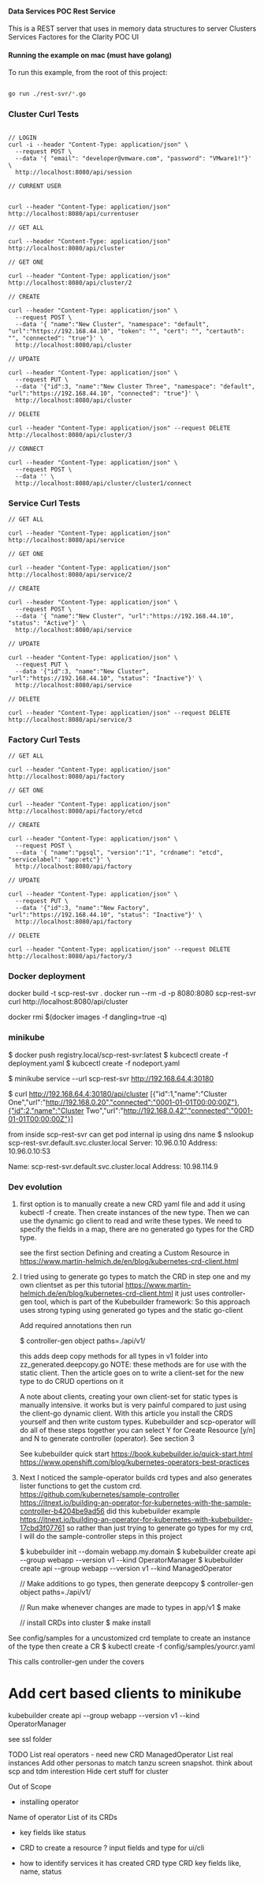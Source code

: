 #### Data Services POC Rest Service

This is a REST server that uses in memory data structures to server
Clusters
Services
Factores
for the Clarity POC UI




#### Running the example on mac (must have golang)

To run this example, from the root of this project:

```sh

go run ./rest-svr/*.go
```
### Cluster Curl Tests

```

// LOGIN 
curl -i --header "Content-Type: application/json" \
  --request POST \
  --data '{ "email": "developer@vmware.com", "password": "VMware1!"}' \
  http://localhost:8080/api/session

// CURRENT USER


curl --header "Content-Type: application/json" http://localhost:8080/api/currentuser

// GET ALL

curl --header "Content-Type: application/json" http://localhost:8080/api/cluster

// GET ONE

curl --header "Content-Type: application/json" http://localhost:8080/api/cluster/2

// CREATE

curl --header "Content-Type: application/json" \
  --request POST \
  --data '{ "name":"New Cluster", "namespace": "default", "url":"https://192.168.44.10", "token": "", "cert": "", "certauth": "", "connected": "true"}' \
  http://localhost:8080/api/cluster

// UPDATE

curl --header "Content-Type: application/json" \
  --request PUT \
  --data '{"id":3, "name":"New Cluster Three", "namespace": "default", "url":"https://192.168.44.10", "connected": "true"}' \
  http://localhost:8080/api/cluster

// DELETE

curl --header "Content-Type: application/json" --request DELETE   http://localhost:8080/api/cluster/3

// CONNECT

curl --header "Content-Type: application/json" \
  --request POST \
  --data '' \
  http://localhost:8080/api/cluster/cluster1/connect

```

### Service Curl Tests

```
// GET ALL

curl --header "Content-Type: application/json" http://localhost:8080/api/service

// GET ONE

curl --header "Content-Type: application/json" http://localhost:8080/api/service/2

// CREATE

curl --header "Content-Type: application/json" \
  --request POST \
  --data '{ "name":"New Cluster", "url":"https://192.168.44.10",  "status": "Active"}' \
  http://localhost:8080/api/service

// UPDATE

curl --header "Content-Type: application/json" \
  --request PUT \
  --data '{"id":3, "name":"New Cluster", "url":"https://192.168.44.10", "status": "Inactive"}' \
  http://localhost:8080/api/service

// DELETE

curl --header "Content-Type: application/json" --request DELETE   http://localhost:8080/api/service/3

```


### Factory Curl Tests

```
// GET ALL

curl --header "Content-Type: application/json" http://localhost:8080/api/factory

// GET ONE

curl --header "Content-Type: application/json" http://localhost:8080/api/factory/etcd

// CREATE

curl --header "Content-Type: application/json" \
  --request POST \
  --data '{ "name":"pgsql", "version":"1", "crdname": "etcd", "servicelabel": "app:etc"}' \
  http://localhost:8080/api/factory

// UPDATE

curl --header "Content-Type: application/json" \
  --request PUT \
  --data '{"id":3, "name":"New Factory", "url":"https://192.168.44.10", "status": "Inactive"}' \
  http://localhost:8080/api/factory

// DELETE

curl --header "Content-Type: application/json" --request DELETE   http://localhost:8080/api/factory/3

```

### Docker deployment

docker build -t scp-rest-svr .
docker run --rm -d -p 8080:8080 scp-rest-svr
curl http://localhost:8080/api/cluster

docker rmi $(docker images -f dangling=true -q)

### minikube

$ docker push registry.local/scp-rest-svr:latest
$ kubcectl create -f deployment.yaml
$ kubcectl create -f nodeport.yaml

$ minikube service --url scp-rest-svr
http://192.168.64.4:30180

$  curl http://192.168.64.4:30180/api/cluster
[{"id":1,"name":"Cluster One","url":"http://192.168.0.20","connected":"0001-01-01T00:00:00Z"},{"id":2,"name":"Cluster Two","url":"http://192.168.0.42","connected":"0001-01-01T00:00:00Z"}]

from inside scp-rest-svr can get pod internal ip using dns name
$ nslookup   scp-rest-svr.default.svc.cluster.local
Server:		10.96.0.10
Address:	10.96.0.10:53

Name:	scp-rest-svr.default.svc.cluster.local
Address: 10.98.114.9

### Dev evolution

1) first option is to manually create a new CRD yaml file and add it using kubectl -f create.
   Then create instances of the new type.
   Then we can use the dynamic go client to read and write these types.
   We need to specify the fields in a map, there are no generated go types for the CRD type.

   see the first section
   Defining and creating a Custom Resource
   in https://www.martin-helmich.de/en/blog/kubernetes-crd-client.html

2) I tried using to generate go types to match the CRD in step one and my own clientset as per this tutorial
   https://www.martin-helmich.de/en/blog/kubernetes-crd-client.html
   it just uses controller-gen tool, which is part of the Kubebuilder framework:
   So this approach uses strong typing using generated go types and the static go-client

   Add required annotations then run

   $ controller-gen object paths=./api/v1/

   this adds deep copy methods for all types in v1 folder into zz_generated.deepcopy.go
   NOTE: these methods are for use with the static client.
   Then the article goes on to write a client-set for the new type to do CRUD opertions on it

   A note about clients, creating your own client-set for static types is manually intensive.
   it works but is very painful compared to just using the client-go dynamic client.
   With this article you install the CRDS yourself and then write custom types.
   Kubebuilder and scp-operator will do all of these steps together
   you can select Y for Create Resource [y/n]  and N to generate controller (operator).
   See section 3

   See kubebuilder quick start
   https://book.kubebuilder.io/quick-start.html
   https://www.openshift.com/blog/kubernetes-operators-best-practices




3) Next I noticed the sample-operator builds crd types and also generates lister functions to get the custom crd.
   https://github.com/kubernetes/sample-controller
   https://itnext.io/building-an-operator-for-kubernetes-with-the-sample-controller-b4204be9ad56
   did this kubebuilder example 
   https://itnext.io/building-an-operator-for-kubernetes-with-kubebuilder-17cbd3f07761
   so rather than just trying to generate go types for my crd, I will do the sample-controller steps in this project

   $ kubebuilder init --domain webapp.my.domain
   $ kubebuilder create api --group webapp --version v1 --kind OperatorManager
   $ kubebuilder create api --group webapp --version v1 --kind ManagedOperator

   // Make additions to go types, then generate deepcopy
   $ controller-gen object paths=./api/v1/

   // Run make whenever changes are made to types in app/v1
   $ make

   // install CRDs into cluster
   $  make install

See config/samples for a uncustomized crd template to create an instance of the type
then create a CR
$ kubectl create -f config/samples/yourcr.yaml


This calls controller-gen under the covers

# Add cert based clients to minikube
kubebuilder create api --group webapp --version v1 --kind OperatorManager

see ssl folder

TODO
List real operators - need new CRD ManagedOperator
List real instances
Add other personas to match tanzu screen snapshot.
think about scp and tdm interestion
Hide cert stuff for cluster

Out of Scope
- installing operator

Name of operator
List of its CRDs
 - key fields like status

 - CRD to create a resource ?
   input fields and type for ui/cli

- how to identify services it has created 
  CRD type
  CRD key fields like, name, status




